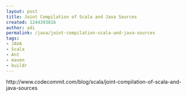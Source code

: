 ```yaml
---
layout: post
title: Joint Compilation of Scala and Java Sources
created: 1244393816
author: adi
permalink: /java/joint-compilation-scala-and-java-sources
tags:
- JAVA
- Scala
- Ant
- maven
- buildr
---
```

<p>http://www.codecommit.com/blog/scala/joint-compilation-of-scala-and-java-sources</p>
